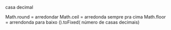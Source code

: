 casa decimal

Math.round = arredondar
Math.ceil = arredonda sempre pra cima
Math.floor = arrendonda para baixo
().toFixed( número de casas decimais)
